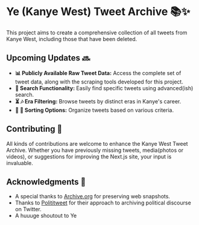 # Ye (Kanye West) Tweet Archive 📚✨

This project aims to create a comprehensive collection of all tweets from Kanye West, including those that have been deleted. 

## Upcoming Updates 🔜

- **📊 Publicly Available Raw Tweet Data:** Access the complete set of tweet data, along with the scraping tools developed for this project. 
- **🔎 Search Functionality:** Easily find specific tweets using advanced(ish) search. 
- **⏳ 🎶 Era Filtering:** Browse tweets by distinct eras in Kanye's career. 
- **📅 🔄 Sorting Options:** Organize tweets based on various criteria.

## Contributing 🤝

 All kinds of contributions are welcome to enhance the Kanye West Tweet Archive. Whether you have previously missing tweets, media(photos or videos), or suggestions for improving the Next.js site, your input is invaluable.

## Acknowledgments 🙏

- A special thanks to [Archive.org](https://archive.org) for preserving web snapshots.
- Thanks to [Polititweet](https://polititweet.org/) for their approach to archiving political discourse on Twitter.
- A huuuge shoutout to Ye
